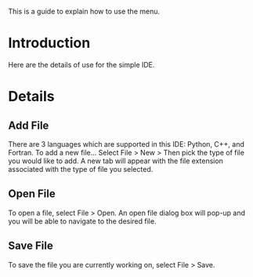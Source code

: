 This is a guide to explain how to use the menu.


# Introduction #

Here are the details of use for the simple IDE.


# Details #

## Add File ##
There are 3 languages which are supported in this IDE: Python, C++, and Fortran. To add a new file... Select File > New > Then pick the type of file you would like to add. A new tab will appear with the file extension associated with the type of file you selected.

## Open File ##
To open a file, select File > Open. An open file dialog box will pop-up and you will be able to navigate to the desired file.

## Save File ##
To save the file you are currently working on, select File > Save.